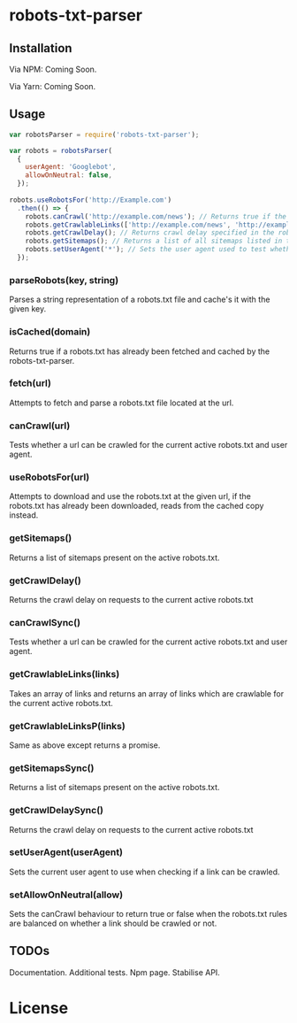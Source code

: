 # robots-txt-parser
## Installation
Via NPM: Coming Soon.

Via Yarn: Coming Soon.

## Usage


```js
var robotsParser = require('robots-txt-parser');

var robots = robotsParser(
  {
    userAgent: 'Googlebot',
    allowOnNeutral: false,
  });
  
robots.useRobotsFor('http://Example.com')
  .then(() => {
    robots.canCrawl('http://example.com/news'); // Returns true if the link can be crawled by the specified user agent.
    robots.getCrawlableLinks(['http://example.com/news', 'http://example.com/news/test']); // Returns a list of all links that can be crawled out of the given list.
    robots.getCrawlDelay(); // Returns crawl delay specified in the robots.txt file for that domain
    robots.getSitemaps(); // Returns a list of all sitemaps listed in the robots.txt.
    robots.setUserAgent('*'); // Sets the user agent used to test whether a link can be crawled to be *.
  });

```

### parseRobots(key, string)

Parses a string representation of a robots.txt file and cache's it with the given key.

### isCached(domain)

Returns true if a robots.txt has already been fetched and cached by the robots-txt-parser.

### fetch(url) 

Attempts to fetch and parse a robots.txt file located at the url.

### canCrawl(url)

Tests whether a url can be crawled for the current active robots.txt and user agent.


### useRobotsFor(url)

Attempts to download and use the robots.txt at the given url, if the robots.txt has already been downloaded, reads from the cached copy instead.

### getSitemaps()

Returns a list of sitemaps present on the active robots.txt.

### getCrawlDelay()

Returns the crawl delay on requests to the current active robots.txt

### canCrawlSync()

Tests whether a url can be crawled for the current active robots.txt and user agent.

### getCrawlableLinks(links)
Takes an array of links and returns an array of links which are crawlable
for the current active robots.txt.
 
### getCrawlableLinksP(links)
Same as above except returns a promise.

### getSitemapsSync()

Returns a list of sitemaps present on the active robots.txt.


### getCrawlDelaySync()

Returns the crawl delay on requests to the current active robots.txt

### setUserAgent(userAgent)

Sets the current user agent to use when checking if a link can be crawled.

### setAllowOnNeutral(allow)

Sets the canCrawl behaviour to return true or false when the robots.txt rules are balanced on whether a link should be crawled or not.

## TODOs

Documentation.
Additional tests.
Npm page.
Stabilise API.

# License 
